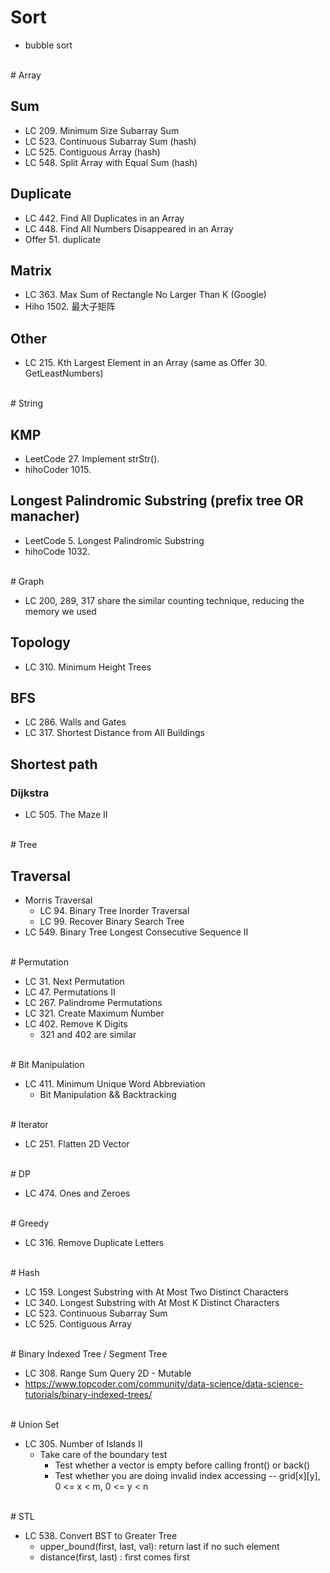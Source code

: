 # Sort
  - bubble sort

<br>
# Array

## Sum
  - LC 209. Minimum Size Subarray Sum
  - LC 523. Continuous Subarray Sum (hash)
  - LC 525. Contiguous Array (hash)
  - LC 548. Split Array with Equal Sum (hash)

## Duplicate
  - LC 442. Find All Duplicates in an Array
  - LC 448. Find All Numbers Disappeared in an Array
  - Offer 51. duplicate

## Matrix
  - LC 363. Max Sum of Rectangle No Larger Than K (Google)
  - Hiho 1502. 最大子矩阵

## Other

  - LC 215. Kth Largest Element in an Array (same as Offer  30. GetLeastNumbers)

<br>
# String

## KMP
  - LeetCode 27. Implement strStr().
  - hihoCoder 1015. 

## Longest Palindromic Substring (prefix tree OR manacher)
  - LeetCode 5. Longest Palindromic Substring
  - hihoCode 1032.

<br>
# Graph

  - LC 200, 289, 317 share the similar counting technique, reducing the memory we used

## Topology
  
  - LC 310. Minimum Height Trees

## BFS

  - LC 286. Walls and Gates
  - LC 317. Shortest Distance from All Buildings

## Shortest path

### Dijkstra

  - LC 505. The Maze II


<br>
# Tree

## Traversal

  - Morris Traversal
    - LC 94. Binary Tree Inorder Traversal
    - LC 99. Recover Binary Search Tree
  - LC 549. Binary Tree Longest Consecutive Sequence II

<br>
# Permutation

  - LC 31. Next Permutation
  - LC 47. Permutations II
  - LC 267. Palindrome Permutations
  - LC 321. Create Maximum Number
  - LC 402. Remove K Digits
    - 321 and 402 are similar

<br>
# Bit Manipulation

  - LC 411. Minimum Unique Word Abbreviation
    - Bit Manipulation && Backtracking

<br>
# Iterator

  - LC 251. Flatten 2D Vector

<br>
# DP
  
  - LC 474. Ones and Zeroes

<br>
# Greedy

  - LC 316. Remove Duplicate Letters

<br>
# Hash

  - LC 159. Longest Substring with At Most Two Distinct Characters
  - LC 340. Longest Substring with At Most K Distinct Characters
  - LC 523. Continuous Subarray Sum
  - LC 525. Contiguous Array

<br>
# Binary Indexed Tree / Segment Tree

  - LC 308. Range Sum Query 2D - Mutable
  - https://www.topcoder.com/community/data-science/data-science-tutorials/binary-indexed-trees/

<br>
# Union Set

  - LC 305. Number of Islands II
    - Take care of the boundary test
      - Test whether a vector is empty before calling front() or back()
      - Test whether you are doing invalid index accessing -- grid[x][y], 0 <= x < m, 0 <= y < n

<br>
# STL

  - LC 538. Convert BST to Greater Tree
    - upper_bound(first, last, val): return last if no such element
    - distance(first, last) : first comes first